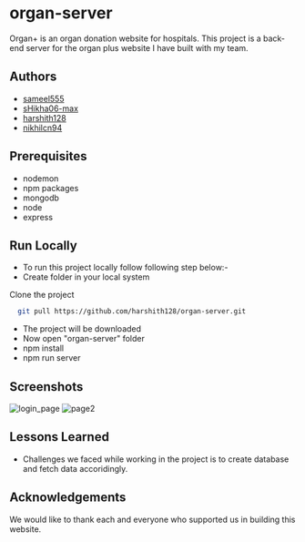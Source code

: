 # organ-server

Organ+ is an organ donation website for hospitals. This project is a back-end server for the organ plus website I have built with my team.

## Authors

- [sameel555](https://github.com/sameel555)
- [sHikha06-max](https://github.com/sHikha06-max)
- [harshith128](https://github.com/harshith128)
- [nikhilcn94](https://github.com/nikhilcn94)
## Prerequisites
- nodemon 
- npm packages
- mongodb
- node
- express

## Run Locally
- To run this project locally follow following step below:-
- Create folder in your local system

Clone the project

```bash
  git pull https://github.com/harshith128/organ-server.git
```
- The project will be downloaded
- Now open "organ-server" folder 
- npm install
- npm run server


## Screenshots
![login_page](https://user-images.githubusercontent.com/88575764/142027843-c014842f-6411-4bd3-a889-d725f2411602.png)
![page2](https://user-images.githubusercontent.com/88575764/142027991-5b037747-8740-43a8-8d39-277b56c97353.png)

## Lessons Learned

- Challenges we faced while working in the project is to create database and fetch data accoridingly.

  
## Acknowledgements
We would like to thank each and everyone who supported us in building this website. 

  
